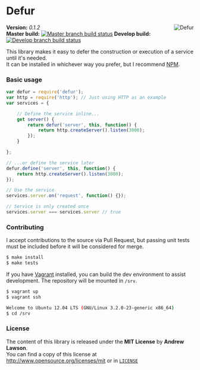 # Defur #

<img src="http://stream1.gifsoup.com/view/247584/family-guy-care-bear-suicide-o.gif" alt="Defur" align="right" />

**Version:** *0.1.2*<br/>
**Master build:** [![Master branch build status][travis-master]][travis]
**Develop build:** [![Develop branch build status][travis-develop]][travis]


This library makes it easy to defer the construction or execution of a service until it's needed.<br/>
It can be installed in whichever way you prefer, but I recommend [NPM][npm].


### Basic usage ###
```js
var defur = require('defur');
var http = require('http'); // Just using HTTP as an example
var services = {

    // Define the service inline...
    get server() {
        return defur('server', this, function() {
            return http.createServer().listen(3000);
        });
    }

};

// ...or define the service later
defur.define('server', this, function() {
    return http.createServer().listen(3000);
});

// Use the service
services.server.on('request', function() {});

// Service is only created once
services.server === services.server // true
```


### Contributing ###
I accept contributions to the source via Pull Request,
but passing unit tests must be included before it will be considered for merge.
```bash
$ make install
$ make tests
```

If you have [Vagrant][vagrant] installed, you can build the dev environment to assist development.
The repository will be mounted in `/srv`.
```bash
$ vagrant up
$ vagrant ssh

Welcome to Ubuntu 12.04 LTS (GNU/Linux 3.2.0-23-generic x86_64)
$ cd /srv
```


### License ###
The content of this library is released under the **MIT License** by **Andrew Lawson**.<br/>
You can find a copy of this license at http://www.opensource.org/licenses/mit or in [`LICENSE`][license]


<!-- Links -->
[travis]:         https://travis-ci.org/adlawson/defur
[travis-develop]: https://travis-ci.org/adlawson/defur.png?branch=develop
[travis-master]:  https://travis-ci.org/adlawson/defur.png?branch=master
[npm]:            https://npmjs.org/package/defur
[nodeico]:        https://nodei.co/npm/defur.png
[vagrant]:        http://vagrantup.com
[license]:        /LICENSE

